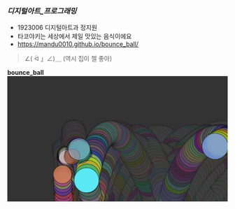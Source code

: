 ### _디지털아트_프로그래밍_

 * 1923006 디지털아트과 정지원
 * 타코야키는 세상에서 제일 맛있는 음식이에요
 * https://mandu0010.github.io/bounce_ball/

  >   ∠( ᐛ 」∠)＿ (역시 집이 젤 좋아)

__bounce_ball__
![balls](/images/balls.JPG)
